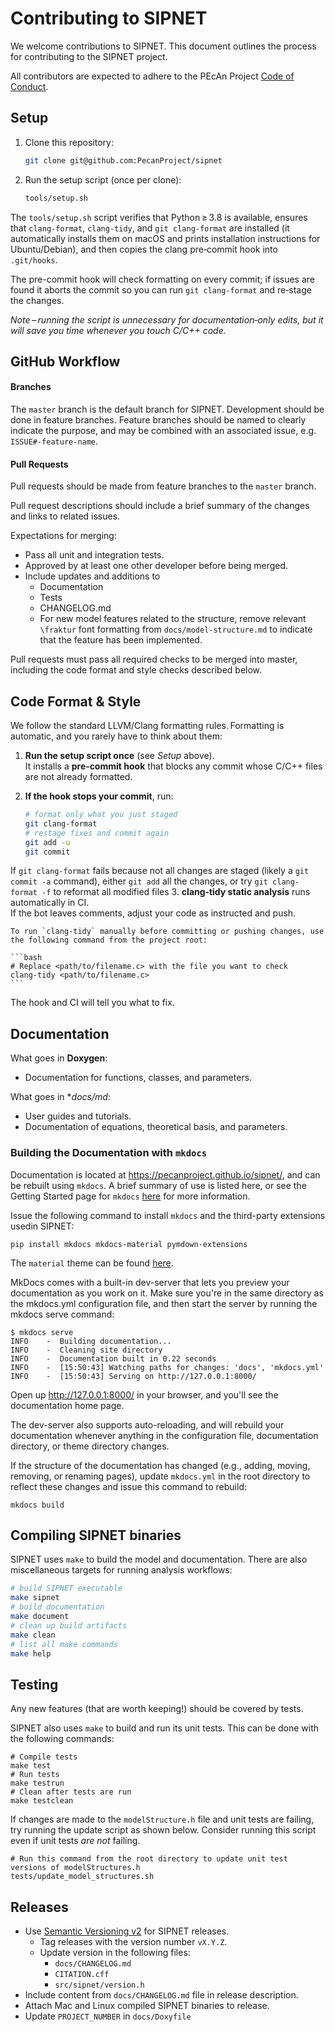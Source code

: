 # Contributing to SIPNET

We welcome contributions to SIPNET. This document outlines the process for contributing to the SIPNET project.

All contributors are expected to adhere to the PEcAn Project [Code of Conduct](https://github.com/PecanProject/pecan/blob/develop/CODE_OF_CONDUCT.md).

## Setup

1. Clone this repository:

   ```bash
   git clone git@github.com:PecanProject/sipnet
   ```

2. Run the setup script (once per clone):

   ```bash
   tools/setup.sh
   ```

The `tools/setup.sh` script verifies that Python ≥ 3.8 is available,
ensures that `clang-format`, `clang-tidy`, and `git clang-format` are
installed (it automatically installs them on macOS and prints installation
instructions for Ubuntu/Debian), and then copies the clang pre‑commit hook into
`.git/hooks`. 

The pre-commit hook will check formatting on every commit; if issues are found it
aborts the commit so you can run `git clang-format` and re‑stage the
changes.

*Note – running the script is unnecessary for documentation‑only edits,
but it will save you time whenever you touch C/C++ code.*

## GitHub Workflow

#### Branches

The `master` branch is the default branch for SIPNET. Development should be done in feature branches. Feature branches should be named to clearly indicate the purpose, and may be combined with an associated issue, e.g. `ISSUE#-feature-name`.

#### Pull Requests

Pull requests should be made from feature branches to the `master` branch. 

Pull request descriptions should include a brief summary of the changes and links to related issues. 

Expectations for merging:
- Pass all unit and integration tests. 
- Approved by at least one other developer before being merged.
- Include updates and additions to 
  - Documentation
  - Tests
  - CHANGELOG.md
  - For new model features related to the structure, remove relevant `\fraktur` font formatting from `docs/model-structure.md` to indicate that the feature has been implemented.

Pull requests must pass all required checks to be merged into master, including the code format and style checks described below.
  
## Code Format & Style

We follow the standard LLVM/Clang formatting rules. Formatting is automatic, and you rarely have to think about them:

1. **Run the setup script once** (see *Setup* above).  
   It installs a **pre‑commit hook** that blocks any commit whose C/C++
   files are not already formatted.

2. **If the hook stops your commit**, run:

   ```bash
   # format only what you just staged
   git clang-format
   # restage fixes and commit again
   git add -u
   git commit
   ```
If `git clang-format` fails because not all changes are staged (likely a `git commit -a` command), either `git add` all the changes, or try `git clang-format -f` to reformat all modified files
3. **clang‑tidy static analysis** runs automatically in CI.  
    If the bot leaves comments, adjust your code as instructed and push.

    To run `clang-tidy` manually before committing or pushing changes, use the following command from the project root:
    
    ```bash
    # Replace <path/to/filename.c> with the file you want to check
    clang-tidy <path/to/filename.c>
    ```
    
The hook and CI will tell you what to fix.

## Documentation

What goes in **Doxygen**:
- Documentation for functions, classes, and parameters.

What goes in **docs/*md**:
- User guides and tutorials.
- Documentation of equations, theoretical basis, and parameters.

### Building the Documentation with `mkdocs`

Documentation is located at https://pecanproject.github.io/sipnet/, and can be rebuilt using `mkdocs`. A brief summary 
of use is listed here, or see the Getting Started page for `mkdocs` [here](https://www.mkdocs.org/getting-started/) for
more information. 

Issue the following command to install `mkdocs` and the third-party extensions usedin SIPNET:
```
pip install mkdocs mkdocs-material pymdown-extensions
```
The `material` theme can be found [here](https://github.com/squidfunk/mkdocs-material).

MkDocs comes with a built-in dev-server that lets you preview your documentation as you work on it. Make sure you're 
in the same directory as the mkdocs.yml configuration file, and then start the server by running the mkdocs serve 
command:

```
$ mkdocs serve
INFO    -  Building documentation...
INFO    -  Cleaning site directory
INFO    -  Documentation built in 0.22 seconds
INFO    -  [15:50:43] Watching paths for changes: 'docs', 'mkdocs.yml'
INFO    -  [15:50:43] Serving on http://127.0.0.1:8000/
```
Open up http://127.0.0.1:8000/ in your browser, and you'll see the documentation home page.

The dev-server also supports auto-reloading, and will rebuild your documentation whenever anything in the configuration
file, documentation directory, or theme directory changes.

If the structure of the documentation has changed (e.g., adding, moving, removing, or renaming pages), update `mkdocs.yml` in the root 
directory to reflect these changes and issue this command to rebuild:

```
mkdocs build
```

## Compiling SIPNET binaries

SIPNET uses `make` to build the model and documentation. There are also miscellaneous targets for running analysis workflows:

```sh
# build SIPNET executable
make sipnet
# build documentation
make document
# clean up build artifacts
make clean
# list all make commands
make help
```
## Testing

Any new features (that are worth keeping!) should be covered by tests.

SIPNET also uses `make` to build and run its unit tests. This can be done with the following commands:
```shell
# Compile tests
make test
# Run tests
make testrun
# Clean after tests are run
make testclean
```

If changes are made to the `modelStructure.h` file and unit tests are failing, try running the update script as shown below. Consider running this script even if unit tests _are not_ failing.
```shell
# Run this command from the root directory to update unit test versions of modelStructures.h
tests/update_model_structures.sh
```

## Releases

- Use [Semantic Versioning v2](https://semver.org/) for SIPNET releases.
  - Tag releases with the version number `vX.Y.Z`.
  - Update version in the following files:
    - `docs/CHANGELOG.md`
    - `CITATION.cff`
    - `src/sipnet/version.h`
- Include content from `docs/CHANGELOG.md` file in release description.
- Attach Mac and Linux compiled SIPNET binaries to release.
- Update `PROJECT_NUMBER` in `docs/Doxyfile`
